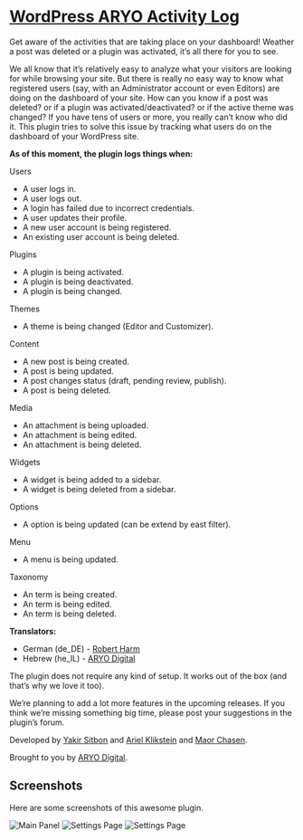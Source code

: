 [WordPress ARYO Activity Log](http://wordpress.org/plugins/aryo-activity-log/)
===============

Get aware of the activities that are taking place on your dashboard! Weather a post was deleted or a plugin was activated, it’s all there for you to see.


We all know that it’s relatively easy to analyze what your visitors are looking for while browsing your site. But there is really no easy way to know what registered users (say, with an Administrator account or even Editors) are doing on the dashboard of your site. How can you know if a post was deleted? or if a plugin was activated/deactivated? or if the active theme was changed?
If you have tens of users or more, you really can’t know who did it. This plugin tries to solve this issue by tracking what users do on the dashboard of your WordPress site. 

__As of this moment, the plugin logs things when:__


Users
* A user logs in.
* A user logs out.
* A login has failed due to incorrect credentials.
* A user updates their profile.
* A new user account is being registered.
* An existing user account is being deleted.

Plugins
* A plugin is being activated.
* A plugin is being deactivated.
* A plugin is being changed.

Themes
* A theme is being changed (Editor and Customizer).

Content
* A new post is being created.
* A post is being updated.
* A post changes status (draft, pending review, publish).
* A post is being deleted.

Media
* An attachment is being uploaded.
* An attachment is being edited.
* An attachment is being deleted.

Widgets
* A widget is being added to a sidebar.
* A widget is being deleted from a sidebar.

Options
* A option is being updated (can be extend by east filter).

Menu
* A menu is being updated.

Taxonomy
* An term is being created.
* An term is being edited.
* An term is being deleted.


__Translators:__

* German (de_DE) - [Robert Harm](http://www.mapsmarker.com/)
* Hebrew (he_IL) - [ARYO Digital](http://www.aryodigital.com/)



The plugin does not require any kind of setup. It works out of the box (and that’s why we love it too).

We’re planning to add a lot more features in the upcoming releases. If you think we’re missing something big time, please post your suggestions in the plugin’s forum.



Developed by [Yakir Sitbon](http://www.yakirs.net/) and [Ariel Klikstein](http://www.arielk.net/) and [Maor Chasen](http://maorchasen.com/).

Brought to you by [ARYO Digital](http://www.aryodigital.com/).


## Screenshots

Here are some screenshots of this awesome plugin.

![Main Panel](https://raw.github.com/KingYes/wordpress-aryo-activity-log/master/screenshot-1.jpg)
![Settings Page](https://raw.github.com/KingYes/wordpress-aryo-activity-log/master/screenshot-2.jpg)
![Settings Page](https://raw.github.com/KingYes/wordpress-aryo-activity-log/master/screenshot-3.jpg)
